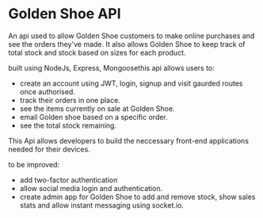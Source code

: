 # Golden Shoe API

An api used to allow Golden Shoe customers to make online purchases and see the orders they've made. It also allows Golden Shoe to keep track of total stock and stock based on sizes for each product.

built using NodeJs, Express, Mongoosethis api allows users to:

- create an account using JWT, login, signup and visit gaurded routes once authorised.
- track their orders in one place.
- see the items currently on sale at Golden Shoe.
- email Golden shoe based on a specific order.
- see the total stock remaining.

This Api allows developers to build the neccessary front-end applications needed for their devices.

to be improved:

- add two-factor authentication
- allow social media login and authentication.
- create admin app for Golden Shoe to add and remove stock, show sales stats and allow instant messaging using socket.io.
